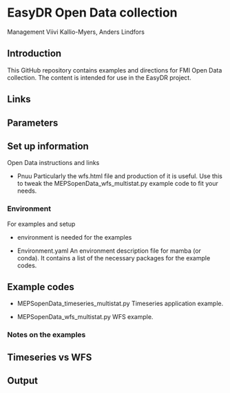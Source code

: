 # EasyDR Open Data collection

Management Viivi Kallio-Myers, Anders Lindfors

## Introduction

This GitHub repository contains examples and directions for FMI Open Data collection. The content is intended for use in the EasyDR project.

## Links


## Parameters



## Set up information

Open Data instructions and links

- Pnuu
Particularly the wfs.html file and production of it is useful. Use this to tweak the MEPSopenData_wfs_multistat.py example code to fit your needs.

### Environment

For examples and setup

- environment is needed for the examples

- Environment.yaml
An environment description file for mamba (or conda). It contains a list of the necessary packages for the example codes.


## Example codes

- MEPSopenData_timeseries_multistat.py
Timeseries application example. 

- MEPSopenData_wfs_multistat.py
WFS example.

### Notes on the examples

Timeseries vs WFS
- 

Output
- 
